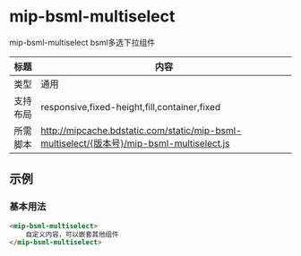# mip-bsml-multiselect

mip-bsml-multiselect bsml多选下拉组件

标题|内容
----|----
类型|通用
支持布局|responsive,fixed-height,fill,container,fixed
所需脚本|http://mipcache.bdstatic.com/static/mip-bsml-multiselect/{版本号}/mip-bsml-multiselect.js

## 示例

### 基本用法
```html
<mip-bsml-multiselect>
    自定义内容，可以嵌套其他组件
</mip-bsml-multiselect>
```